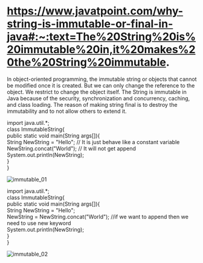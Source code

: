 # https://www.javatpoint.com/why-string-is-immutable-or-final-in-java#:~:text=The%20String%20is%20immutable%20in,it%20makes%20the%20String%20immutable.  




In object-oriented programming, the immutable string or objects that cannot be modified once it is created.
But we can only change the reference to the object. We restrict to change the object itself. 
The String is immutable in Java because of the security, synchronization and concurrency, caching, and class loading. 
The reason of making string final is to destroy the immutability and to not allow others to extend it.

import java.util.*;  
class ImmutableString{    
    public static void main(String args[]){    
        String NewString = "Hello";    // It is just behave like a constant variable\
        NewString.concat("World");    // It will not get append
        System.out.println(NewString);    
    }    
}    



![immutable_01](https://user-images.githubusercontent.com/61939693/149388015-78aa05d9-b878-45e2-9c19-25aef625bd3d.jpg)



import java.util.*;  
class ImmutableString{    
    public static void main(String args[]){    
        String NewString = "Hello";    
        NewString = NewString.concat("World");  //if we want to append then we need to use new keyword\
        System.out.println(NewString);    
    }    
}    




![immutable_02](https://user-images.githubusercontent.com/61939693/149388215-afe612aa-5a51-4559-b28f-058012dda624.jpg)

